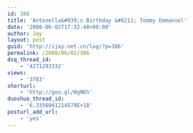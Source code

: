 ```yaml
---
id: 386
title: 'Antonella&#039;s Birthday &#8211; Tommy Emmanuel'
date: '2008-06-02T17:32:48+08:00'
author: Jay
layout: post
guid: 'http://ijay.net.cn/log/?p=386'
permalink: /2008/06/02/386
dsq_thread_id:
    - '4271293332'
views:
    - '3783'
shorturl:
    - 'http://goo.gl/WgNKh'
duoshuo_thread_id:
    - '6.3356041214579E+18'
posturl_add_url:
    - 'yes'
---
```


<object classid="clsid:d27cdb6e-ae6d-11cf-96b8-444553540000" width="425" height="355" codebase="http://download.macromedia.com/pub/shockwave/cabs/flash/swflash.cab#version=6,0,40,0"><param name="wmode" value="transparent" /><param name="src" value="http://www.youtube.com/v/tc3qmYymvwo&amp;hl=zh-CN" /><embed type="application/x-shockwave-flash" width="425" height="355" src="http://www.youtube.com/v/tc3qmYymvwo&amp;hl=zh-CN" wmode="transparent"></embed></object>
